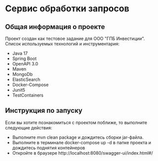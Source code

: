# Сервис обработки запросов

## Общая информация о проекте
Проект создан как тестовое задание для ООО "ГПБ Инвестиции". Список используемых технологий и инструментария:

* Java 17
* Spring Boot
* OpenAPI 3.0
* Maven
* MongoDb
* ElasticSearch
* Docker-Compose
* Junit5
* TestContainers

## Инструкция по запуску
Если вы хотите познакомиться с проектом поближе, то выполните следующие действия:

* Выполните mvn clean package и дождитесь сборки jar-файла.
* Выполните в терминале docker-compose up -d в папке проекта и дождитесь поднятия контейнеров
* Откройте в браузере http://localhost:8080/swagger-ui/index.html#/

